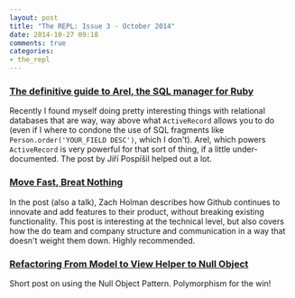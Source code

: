```yaml
---
layout: post
title: "The REPL: Issue 3 - October 2014"
date: 2014-10-27 09:18
comments: true
categories:
- the_repl
---
```


### [The definitive guide to Arel, the SQL manager for Ruby][1]

Recently I found myself doing pretty interesting things with relational databases that are way, way above what `ActiveRecord` allows you to do (even if I where to condone the use of SQL fragments like `Person.order('YOUR_FIELD DESC')`, which I don't). Arel, which powers `ActiveRecord` is very powerful for that sort of thing, if a little under-documented. The post by Jiří Pospíšil helped out a lot.

### [Move Fast, Breat Nothing][2]

In the post (also a talk), Zach Holman describes how Github continues to innovate and add features to their product, without breaking existing functionality. This post is interesting at the technical level, but also covers how the do team and company structure and communication in a way that doesn't weight them down. Highly recommended.

### [Refactoring From Model to View Helper to Null Object][3]

Short post on using the Null Object Pattern. Polymorphism for the win!


[1]: http://jpospisil.com/2014/06/16/the-definitive-guide-to-arel-the-sql-manager-for-ruby.html
[2]: http://zachholman.com/talk/move-fast-break-nothing/
[3]: http://robots.thoughtbot.com/from-model-logic-to-views-helpers-and-to-null-objects
